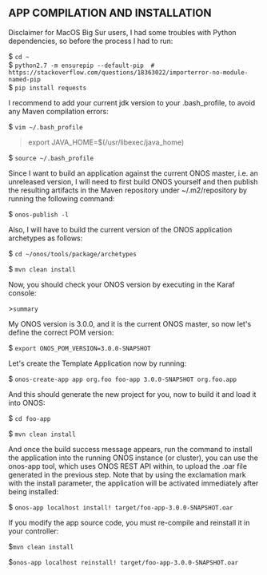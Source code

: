 APP COMPILATION AND INSTALLATION
--------------------------------

Disclaimer for MacOS Big Sur users, I had some troubles with Python dependencies, so before the process I had to run:

$ `cd ~`  
$ `python2.7 -m ensurepip --default-pip  # https://stackoverflow.com/questions/18363022/importerror-no-module-named-pip`  
$ `pip install requests`

I recommend to add your current jdk version to your .bash_profile, to avoid any Maven compilation errors:

$ `vim ~/.bash_profile`  

>export JAVA_HOME=$(/usr/libexec/java_home)  

$ `source ~/.bash_profile`

Since I want to build an application against the current ONOS master, i.e. an unreleased version, I will need to first build ONOS yourself and then publish the resulting artifacts in the Maven repository under ~/.m2/repository by running the following command:

$ `onos-publish -l`

Also, I will have to build the current version of the ONOS application archetypes as follows:

$ `cd ~/onos/tools/package/archetypes`

$ `mvn clean install`

Now, you should check your ONOS version by executing in the Karaf console:

\>`summary`

My ONOS version is 3.0.0, and it is the current ONOS master, so now let's define the correct POM version:

$ `export ONOS_POM_VERSION=3.0.0-SNAPSHOT`

Let's create the Template Application now by running:

$ `onos-create-app app org.foo foo-app 3.0.0-SNAPSHOT org.foo.app`

And this should generate the new project for you, now to build it and load it into ONOS:

$ `cd foo-app`

$ `mvn clean install`

And once the build success message appears, run the command to install the application into the running ONOS instance (or cluster), you can use the onos-app tool, which uses ONOS REST API within, to upload the .oar file generated in the previous step. Note that by using the exclamation mark with the install parameter, the application will be activated immediately after being installed:


$ `onos-app localhost install! target/foo-app-3.0.0-SNAPSHOT.oar`

If you modify the app source code, you must re-compile and reinstall it in your controller:

$`mvn clean install`

$`onos-app localhost reinstall! target/foo-app-3.0.0-SNAPSHOT.oar`